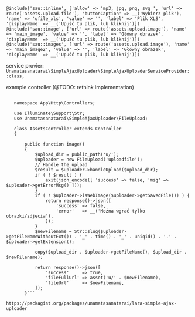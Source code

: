 ```
@include('sau::inline', ['allow' => 'mp3, jpg, png, svg ', 'url' => route('assets.upload.file'), 'buttonCaption' => __('Wybierz plik'), 'name' => 'ufile_xls', 'value' => '', 'label' => 'Plik XLS', 'displayName' => __('Upuść tu plik, lub kliknij')])
@include('sau::image', ['url' => route('assets.upload.image'), 'name' => 'main_image', 'value' => '', 'label' => 'Główny obrazek', 'displayName' => __('Upuść tu plik, lub kliknij')])
@include('sau::images', ['url' => route('assets.upload.image'), 'name' => 'main_image2', 'value' => '', 'label' => 'Główny obrazek', 'displayName' => __('Upuść tu plik, lub kliknij')])
```
                            
                            
service provier:                            
```Unamatasanatarai\SimpleAjaxUploader\SimpleAjaxUploaderServiceProvider::class,```


example controller (@TODO: rethink implementation)
```<?php
   
   namespace App\Http\Controllers;
   
   use Illuminate\Support\Str;
   use Unamatasanatarai\SimpleAjaxUploader\FileUpload;
   
   class AssetsController extends Controller
   {
   
       public function image()
       {
           $upload_dir = public_path('u/');
           $uploader = new FileUpload('uploadfile');
           // Handle the upload
           $result = $uploader->handleUpload($upload_dir);
           if ( ! $result ) {
               exit(json_encode([ 'success' => false, 'msg' => $uploader->getErrorMsg() ]));
           }
           if ( ! $uploader->isWebImage($uploader->getSavedFile()) ) {
               return response()->json([
                   'success' => false,
                   'error'   => __('Można wgrać tylko obrazki/zdjecia'),
               ]);
           }
           $newFilename = Str::slug($uploader->getFileNameWithoutExt()) . '_' . time() . '_' . uniqid() . '.' . $uploader->getExtension();
   
           copy($upload_dir . $uploader->getFileName(), $upload_dir . $newFilename);
   
           return response()->json([
               'success'     => true,
               'fileFullUrl' => asset('u/' . $newFilename),
               'fileUrl'     => $newFilename,
           ]);
       }```

https://packagist.org/packages/unamatasanatarai/lara-simple-ajax-uploader
